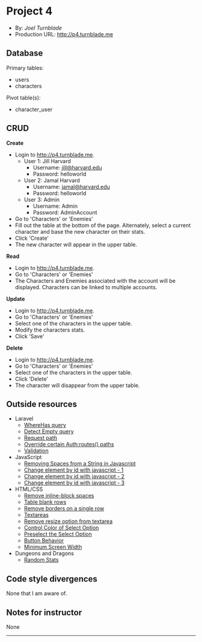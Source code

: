 # Project 4
+ By: *Joel Turnblade*
+ Production URL: <http://p4.turnblade.me>

## Database

Primary tables:
- users
- characters
  
Pivot table(s):
- character_user


## CRUD

__Create__
- Login to <http://p4.turnblade.me>.
  - User 1: Jill Harvard
    - Username: jill@harvard.edu
    - Password: helloworld
  - User 2: Jamal Harvard
    - Username: jamal@harvard.edu
    - Password: helloworld
  - User 3: Admin
    - Username: Admin
    - Password: AdminAccount
- Go to 'Characters' or 'Enemies'
- Fill out the table at the bottom of the page. Alternately, select a current character and base the new character on their stats.
- Click 'Create'
- The new character will appear in the upper table.
  
__Read__
- Login to <http://p4.turnblade.me>.
- Go to 'Characters' or 'Enemies'
- The Characters and Enemies associated with the account will be displayed. Characters can be linked to multiple accounts.
  
__Update__
- Login to <http://p4.turnblade.me>.
- Go to 'Characters' or 'Enemies'
- Select one of the characters in the upper table.
- Modify the characters stats.
- Click 'Save'
  
__Delete__
- Login to <http://p4.turnblade.me>.
- Go to 'Characters' or 'Enemies'
- Select one of the characters in the upper table.
- Click 'Delete'
- The character will disappear from the upper table.

## Outside resources

- Laravel
  - [WhereHas query](https://laravel.com/docs/5.6/eloquent-relationships)
  - [Detect Empty query](https://stackoverflow.com/questions/20563166/eloquent-collection-counting-and-detect-empty)
  - [Request path](https://laravel.com/api/4.2/Illuminate/Http/Request.html)
  - [Override certain Auth:routes() paths](https://stackoverflow.com/questions/42695917/laravel-5-4-disable-register-route)
  - [Validation](https://laravel.com/docs/5.6/validation#quick-displaying-the-validation-errors)
- JavaScript
  - [Removing Spaces from a String in Javascript](https://stackoverflow.com/questions/5963182/how-to-remove-spaces-from-a-string-using-javascript)
  - [Change element by id with javascript - 1](https://www.w3schools.com/js/js_htmldom_html.asp)
  - [Change element by id with javascript - 2](https://www.w3schools.com/jsref/event_onclick.asp)
  - [Change element by id with javascript - 3](https://www.w3schools.com/js/tryit.asp?filename=tryjs_function2)
- HTML/CSS
  - [Remove inline-block spaces](https://stackoverflow.com/questions/13013148/displaying-2-form-buttons-next-to-each-other-in-hidden-div)
  - [Table blank rows](https://stackoverflow.com/questions/9738876/inserting-a-blank-table-row-with-a-smaller-height)
  - [Remove borders on a single row](https://stackoverflow.com/questions/1241757/applying-borders-to-a-single-table-cell-when-using-border-collapse)
  - [Textareas](https://stackoverflow.com/questions/6262472/multiple-lines-of-input-in-input-type-text)
  - [Remove resize option from textarea](https://stackoverflow.com/questions/5235142/how-to-disable-resizable-property-of-textarea)
  - [Control Color of Select Option](https://stackoverflow.com/questions/19388011/how-to-change-colour-of-blue-highlight-on-select-box-dropdown)
  - [Preselect the Select Option](https://www.w3schools.com/jsref/tryit.asp?filename=tryjsref_select_selectedindex)
  - [Button Behavior](https://stackoverflow.com/questions/2825856/html-button-to-not-submit-form)
  - [Minimum Screen Width](https://stackoverflow.com/questions/3802455/min-width-in-window-resizing)
- Dungeons and Dragons
  - [Random Stats](http://dnd3rd.sourceforge.net)

## Code style divergences
None that I am aware of.

## Notes for instructor
None













--------------------------------------------------


























